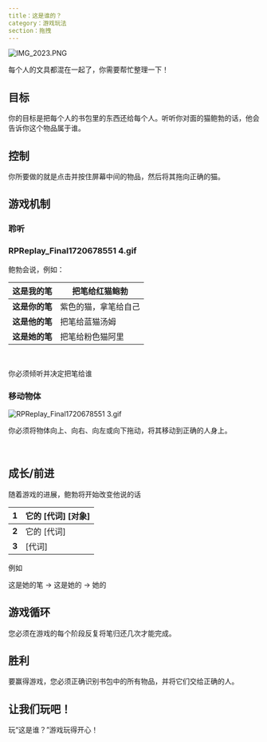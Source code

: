 ```yaml
---
title：这是谁的？
category：游戏玩法
section：拖拽
---
```

![IMG_2023.PNG](https://help.Studycat.com/hc/article_attachments/34966103260825)

每个人的文具都混在一起了，你需要帮忙整理一下！

## 目标

你的目标是把每个人的书包里的东西还给每个人。听听你对面的猫鲍勃的话，他会告诉你这个物品属于谁。

## 控制

你所要做的就是点击并按住屏幕中间的物品，然后将其拖向正确的猫。

## 游戏机制

### 聆听

### RPReplay_Final1720678551 4.gif

鲍勃会说，例如：

| **这是我的笔** | 把笔给红猫鲍勃 |
| --- | --- |
| **这是你的笔** | 紫色的猫，拿笔给自己 |
| **这是他的笔** | 把笔给蓝猫汤姆 |
| **这是她的笔** | 把笔给粉色猫阿里 |

 

你必须倾听并决定把笔给谁

### 移动物体

![RPReplay_Final1720678551 3.gif](https://help.Studycat.com/hc/article_attachments/34966668424601)

你必须将物体向上、向右、向左或向下拖动，将其移动到正确的人身上。

 

## 成长/前进

随着游戏的进展，鲍勃将开始改变他说的话

| **1** | 它的 \[代词] \[对象] |
| --- | --- |
| **2** | 它的 \[代词] |
| **3** | \[代词] |

例如

这是她的笔 \-\> 这是她的 \-\> 她的

## 游戏循环

您必须在游戏的每个阶段反复将笔归还几次才能完成。

## 胜利

要赢得游戏，您必须正确识别书包中的所有物品，并将它们交给正确的人。

## 让我们玩吧！

玩“这是谁？”游戏玩得开心！